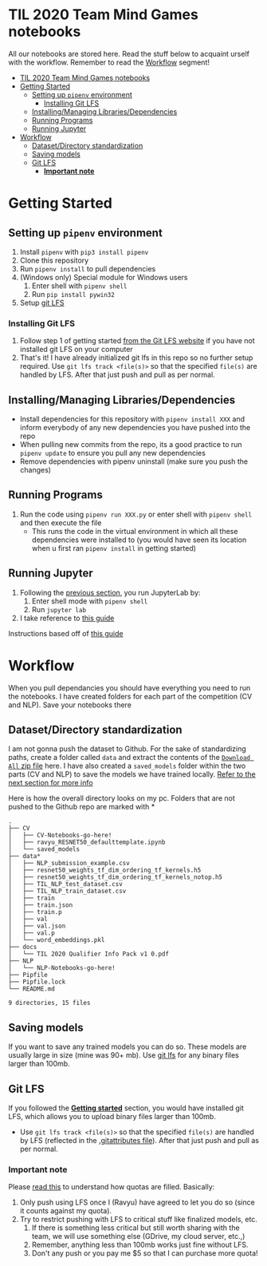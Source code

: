 # TIL 2020 Team Mind Games notebooks

All our notebooks are stored here. Read the stuff below to acquaint urself with the workflow. Remember to read the [Workflow](#workflow) segment!

- [TIL 2020 Team Mind Games notebooks](#til-2020-team-mind-games-notebooks)
- [Getting Started](#getting-started)
  - [Setting up `pipenv` environment](#setting-up-pipenv-environment)
    - [Installing Git LFS](#installing-git-lfs)
  - [Installing/Managing Libraries/Dependencies](#installingmanaging-librariesdependencies)
  - [Running Programs](#running-programs)
  - [Running Jupyter](#running-jupyter)
- [Workflow](#workflow)
  - [Dataset/Directory standardization](#datasetdirectory-standardization)
  - [Saving models](#saving-models)
  - [Git LFS](#git-lfs)
    - [**Important note**](#important-note)



# Getting Started
## Setting up `pipenv` environment
1. Install `pipenv` with `pip3 install pipenv`
2. Clone this repository
3. Run `pipenv install` to pull dependencies
4. (Windows only) Special module for Windows users
   1. Enter shell with `pipenv shell`
   2. Run `pip install pywin32`
5. Setup [git LFS](#installing-git-lfs)

### Installing Git LFS
1. Follow step 1 of getting started [from the Git LFS website](https://git-lfs.github.com/) if you have not installed git LFS on your computer
2. That's it! I have already initialized git lfs in this repo so no further setup required. Use `git lfs track <file(s)>` so that the specified `file(s)` are handled by LFS. After that just push and pull as per normal.

## Installing/Managing Libraries/Dependencies
- Install dependencies for this repository with `pipenv install XXX` and inform everybody of any new dependencies you have pushed into the repo
- When pulling new commits from the repo, its a good practice to run `pipenv update` to ensure you pull any new dependencies
- Remove dependencies with pipenv uninstall (make sure you push the changes)

## Running Programs
1. Run the code using `pipenv run XXX.py` or enter shell with `pipenv shell` and then execute the file
   - This runs the code in the virtual environment in which all these dependencies were installed to (you would have seen its location when u first ran `pipenv install` in getting started)


## Running Jupyter
1. Following the [previous section](#running-programs), you run JupyterLab by:
   1. Enter shell mode with `pipenv shell`
   2. Run `jupyter lab`
2. I take reference to [this guide](https://jupyterlab.readthedocs.io/en/stable/getting_started/overview.html)

Instructions based off of [this guide](https://pipenv.pypa.io/en/latest/basics/#general-recommendations-version-control)



# Workflow

When you pull dependancies you should have everything you need to run the notebooks.
I have created folders for each part of the competition (CV and NLP). Save your notebooks there

## Dataset/Directory standardization
 I am not gonna push the dataset to Github. For the sake of standardizing paths, create a folder called `data` and extract the contents of the [`Download All` zip file](https://www.kaggle.com/c/til2020/data?select=TIL_NLP_train_dataset.csv) here. I have also created a `saved_models` folder within the two parts (CV and NLP) to save the models we have trained locally. [Refer to the next section for more info](#saving-models)
 
 
  Here is how the overall directory looks on my pc. Folders that are not pushed to the Github repo are marked with *

 ```
.
├── CV
│   ├── CV-Notebooks-go-here!
│   ├── ravyu_RESNET50_defaulttemplate.ipynb
│   └── saved_models
├── data*
│   ├── NLP_submission_example.csv
│   ├── resnet50_weights_tf_dim_ordering_tf_kernels.h5
│   ├── resnet50_weights_tf_dim_ordering_tf_kernels_notop.h5
│   ├── TIL_NLP_test_dataset.csv
│   ├── TIL_NLP_train_dataset.csv
│   ├── train
│   ├── train.json
│   ├── train.p
│   ├── val
│   ├── val.json
│   ├── val.p
│   └── word_embeddings.pkl
├── docs
│   └── TIL 2020 Qualifier Info Pack v1 0.pdf
├── NLP
│   └── NLP-Notebooks-go-here!
├── Pipfile
├── Pipfile.lock
└── README.md

9 directories, 15 files
```

## Saving models
If you want to save any trained models you can do so. These models are usually large in size (mine was 90+ mb). Use [git lfs](https://git-lfs.github.com/) for any binary files larger than 100mb.


## Git LFS
If you followed the [**Getting started**](#getting-started) section, you would have installed git LFS, which allows you to upload binary files larger than 100mb. 

- Use `git lfs track <file(s)>` so that the specified `file(s)` are handled by LFS (reflected in the [.gitattributes file](.gitattributes)). After that just push and pull as per normal.


### **Important note**
Please [read this](https://help.github.com/en/github/managing-large-files/about-storage-and-bandwidth-usage) to understand how quotas are filled. Basically:
1. Only push using LFS once I (Ravyu) have agreed to let you do so (since it counts against my quota).
2. Try to restrict pushing with LFS to critical stuff like finalized models, etc.
   1. If there is something less critical but still worth sharing with the team, we will use something else (GDrive, my cloud server, etc.,)
   2. Remember, anything less than 100mb works just fine without LFS.
   3. Don't any push or you pay me $5 so that I can purchase more quota!

